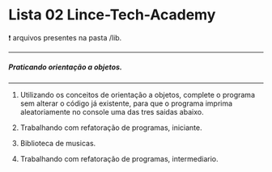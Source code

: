 # Lista 02 Lince-Tech-Academy

:exclamation: arquivos presentes na pasta /lib.

------------
##### Praticando orientação a objetos.
------------

1. Utilizando os conceitos de orientação a objetos, complete o programa sem alterar o código já existente, para que o programa imprima aleatoriamente no console uma das tres saidas abaixo.

2. Trabalhando com refatoração de programas, iniciante.

3. Biblioteca de musicas.

4. Trabalhando com refatoração de programas, intermediario.


